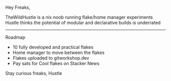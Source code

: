 Hey Freaks,

TheWildHustle is a nix noob running flake/home manager experiments
Hustle thinks the potential of modular and declarative builds is underrated 
____________________________________________________________________________
Roadmap 
- 10 fully developed and practical flakes
- Home manager to move between the flakes
- Flakes uploaded to gitworkshop.dev
- Pay sats for Cool flakes on Stacker News

Stay curious freaks,
Hustle
